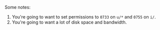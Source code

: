 Some notes:

1. You're going to want to set permissions to `0733` on `u/*` and `0755` on `i/`.
2. You're going to want a lot of disk space and bandwidth.